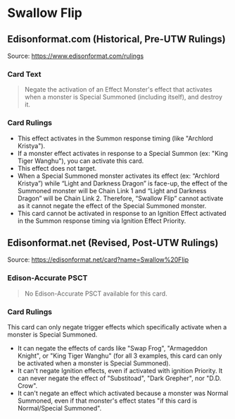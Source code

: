 # Swallow Flip

## Edisonformat.com (Historical, Pre-UTW Rulings)

Source: https://www.edisonformat.com/rulings

### Card Text

> Negate the activation of an Effect Monster's effect that activates when a monster is Special Summoned (including itself), and destroy it.

### Card Rulings

*   This effect activates in the Summon response timing (like "Archlord Kristya").
*   If a monster effect activates in response to a Special Summon (ex: "King Tiger Wanghu"), you can activate this card.
*   This effect does not target.
*   When a Special Summoned monster activates its effect (ex: “Archlord Kristya”) while “Light and Darkness Dragon” is face-up, the effect of the Summoned monster will be Chain Link 1 and “Light and Darkness Dragon” will be Chain Link 2. Therefore, “Swallow Flip” cannot activate as it cannot negate the effect of the Special Summoned monster.
*   This card cannot be activated in response to an Ignition Effect activated in the Summon response timing via Ignition Effect Priority.

## Edisonformat.net (Revised, Post-UTW Rulings)

Source: https://edisonformat.net/card?name=Swallow%20Flip

### Edison-Accurate PSCT

> No Edison-Accurate PSCT available for this card.

### Card Rulings

This card can only negate trigger effects which specifically activate when a monster is Special Summoned.
*   It can negate the effects of cards like "Swap Frog", "Armageddon Knight", or "King Tiger Wanghu" (for all 3 examples, this card can only be activated when a monster is Special Summoned).
*   It can't negate Ignition effects, even if activated with ignition Priority.
It can never negate the effect of "Substitoad", "Dark Grepher", nor "D.D. Crow".
*   It can't negate an effect which activated because a monster was Normal Summoned, even if that monster's effect states "if this card is Normal/Special Summoned".
            